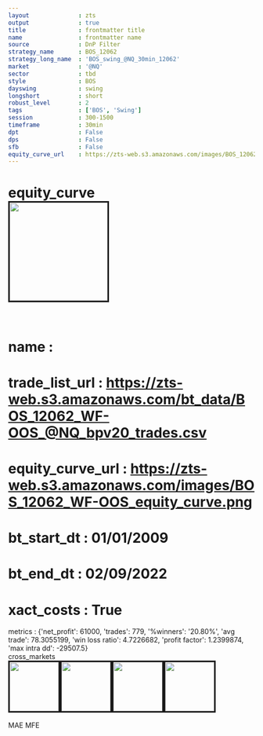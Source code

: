 ```yaml
---
layout              : zts
output              : true
title               : frontmatter title
name                : frontmatter name
source              : DnP Filter
strategy_name       : BOS_12062
strategy_long_name  : 'BOS_swing_@NQ_30min_12062'
market              : '@NQ'
sector              : tbd
style               : BOS
dayswing            : swing
longshort           : short
robust_level        : 2
tags                : ['BOS', 'Swing']
session             : 300-1500
timeframe           : 30min
dpt                 : False
dps                 : False
sfb                 : False
equity_curve_url    : https://zts-web.s3.amazonaws.com/images/BOS_12062_WF-OOS_equity_curve.png
---
```

equity_curve<br>
<img src='https://zts-web.s3.amazonaws.com/images/BOS_12062_WF-OOS_equity_curve.png' alt='' border=3 height=200><br><br>
================
name                : <br>
================
trade_list_url      : https://zts-web.s3.amazonaws.com/bt_data/BOS_12062_WF-OOS_@NQ_bpv20_trades.csv<br>
================
equity_curve_url    : https://zts-web.s3.amazonaws.com/images/BOS_12062_WF-OOS_equity_curve.png<br>
================
bt_start_dt         : 01/01/2009<br>
================
bt_end_dt           : 02/09/2022<br>
================
xact_costs          : True<br>
================
metrics             : {'net_profit': 61000, 'trades': 779, '%winners': '20.80%', 'avg trade': 78.3055199, 'win loss ratio': 4.7226682, 'profit factor': 1.2399874, 'max intra dd': -29507.5}<br>
cross_markets<br>
<img src='https://zts-web.s3.amazonaws.com/images/BOS_12062_GrpStress_@ES_equity_curve.png' alt='' border=3 height=100><img src='https://zts-web.s3.amazonaws.com/images/BOS_12062_GrpStress_@RTY_equity_curve.png' alt='' border=3 height=100><img src='https://zts-web.s3.amazonaws.com/images/BOS_12062_GrpStress_@EMD_equity_curve.png' alt='' border=3 height=100><img src='https://zts-web.s3.amazonaws.com/images/BOS_12062_GrpStress_@YM_equity_curve.png' alt='' border=3 height=100><br><br>
MAE
MFE
